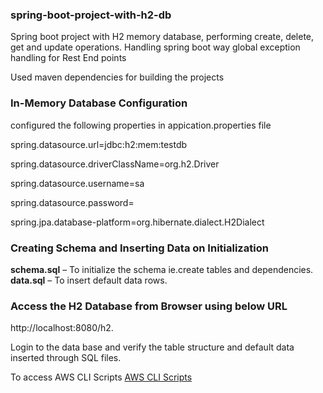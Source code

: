 
### spring-boot-project-with-h2-db
Spring boot project with H2 memory database, performing create, delete, get and update operations. 
Handling spring boot way global exception handling for Rest End points

Used maven dependencies for building the projects
### In-Memory Database Configuration
configured the following properties in appication.properties file

spring.datasource.url=jdbc:h2:mem:testdb

spring.datasource.driverClassName=org.h2.Driver


spring.datasource.username=sa

spring.datasource.password=

spring.jpa.database-platform=org.hibernate.dialect.H2Dialect

### Creating Schema and Inserting Data on Initialization
**schema.sql** – To initialize the schema ie.create tables and dependencies.
**data.sql** – To insert default data rows.

### Access the H2 Database from Browser using below URL

http://localhost:8080/h2.

Login to the data base and verify the table structure and default data inserted through SQL files.


To access AWS CLI Scripts
[AWS CLI Scripts](https://github.com/syamvema/UTSampleTest/blob/main/AwsCli.txt)

